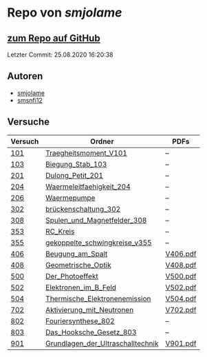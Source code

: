 # Repo von *smjolame*

## [zum Repo auf GitHub](https://github.com/smjolame/Praktikum_1)

Letzter Commit: 25.08.2020 16:20:38

## Autoren
- [smjolame](https://github.com/smjolame)
- [smsnfi12](https://github.com/smsnfi12)

## Versuche

|       Versuch       |                                                          Ordner                                                          |                                                   PDFs                                                   |
|---------------------|--------------------------------------------------------------------------------------------------------------------------|----------------------------------------------------------------------------------------------------------|
|[101](../versuch/101)|[Traegheitsmoment_V101](https://github.com/smjolame/Praktikum_1/tree/master/Traegheitsmoment_V101)                        |–                                                                                                         |
|[103](../versuch/103)|[Biegung_Stab_103](https://github.com/smjolame/Praktikum_1/tree/master/Biegung_Stab_103)                                  |–                                                                                                         |
|[201](../versuch/201)|[Dulong_Petit_201](https://github.com/smjolame/Praktikum_1/tree/master/Dulong_Petit_201)                                  |–                                                                                                         |
|[204](../versuch/204)|[Waermeleitfaehigkeit_204](https://github.com/smjolame/Praktikum_1/tree/master/Waermeleitfaehigkeit_204)                  |–                                                                                                         |
|[206](../versuch/206)|[Waermepumpe](https://github.com/smjolame/Praktikum_1/tree/master/Waermepumpe)                                            |–                                                                                                         |
|[302](../versuch/302)|[brückenschaltung_302](https://github.com/smjolame/Praktikum_1/tree/master/br%C3%BCckenschaltung_302)                     |–                                                                                                         |
|[308](../versuch/308)|[Spulen_und_Magnetfelder_308](https://github.com/smjolame/Praktikum_1/tree/master/Spulen_und_Magnetfelder_308)            |–                                                                                                         |
|[353](../versuch/353)|[RC_Kreis](https://github.com/smjolame/Praktikum_1/tree/master/RC_Kreis)                                                  |–                                                                                                         |
|[355](../versuch/355)|[gekoppelte_schwingkreise_v355](https://github.com/smjolame/Praktikum_1/tree/master/gekoppelte_schwingkreise_v355)        |–                                                                                                         |
|[406](../versuch/406)|[Beugung_am_Spalt](https://github.com/smjolame/Praktikum_1/tree/master/Beugung_am_Spalt)                                  |[V406.pdf](https://github.com/smjolame/Praktikum_1/blob/master/Beugung_am_Spalt/V406.pdf)                 |
|[408](../versuch/408)|[Geometrische_Optik](https://github.com/smjolame/Praktikum_1/tree/master/Geometrische_Optik)                              |[V408.pdf](https://github.com/smjolame/Praktikum_1/blob/master/Geometrische_Optik/V408.pdf)               |
|[500](../versuch/500)|[Der_Photoeffekt](https://github.com/smjolame/Praktikum_1/tree/master/Der_Photoeffekt)                                    |[V500.pdf](https://github.com/smjolame/Praktikum_1/blob/master/Der_Photoeffekt/V500.pdf)                  |
|[502](../versuch/502)|[Elektronen_im_B_Feld](https://github.com/smjolame/Praktikum_1/tree/master/Elektronen_im_B_Feld)                          |[V502.pdf](https://github.com/smjolame/Praktikum_1/blob/master/Elektronen_im_B_Feld/V502.pdf)             |
|[504](../versuch/504)|[Thermische_Elektronenemission](https://github.com/smjolame/Praktikum_1/tree/master/Thermische_Elektronenemission)        |[V504.pdf](https://github.com/smjolame/Praktikum_1/blob/master/Thermische_Elektronenemission/V504.pdf)    |
|[702](../versuch/702)|[Aktivierung_mit_Neutronen](https://github.com/smjolame/Praktikum_1/tree/master/Aktivierung_mit_Neutronen)                |[V702.pdf](https://github.com/smjolame/Praktikum_1/blob/master/Aktivierung_mit_Neutronen/V702.pdf)        |
|[802](../versuch/802)|[Fouriersynthese_802](https://github.com/smjolame/Praktikum_1/tree/master/Fouriersynthese_802)                            |–                                                                                                         |
|[803](../versuch/803)|[Das_Hooksche_Gesetz_803](https://github.com/smjolame/Praktikum_1/tree/master/Das_Hooksche_Gesetz_803)                    |–                                                                                                         |
|[901](../versuch/901)|[Grundlagen_der_Ultraschalltechnik](https://github.com/smjolame/Praktikum_1/tree/master/Grundlagen_der_Ultraschalltechnik)|[V901.pdf](https://github.com/smjolame/Praktikum_1/blob/master/Grundlagen_der_Ultraschalltechnik/V901.pdf)|
